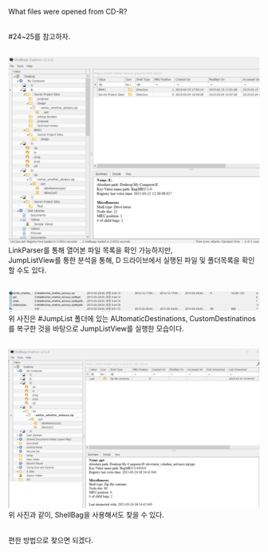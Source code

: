 What files were opened from CD-R?<br><br>

#24~25를 참고하자.<br><br>

![alt text](1.png)<br>
LinkParser를 통해 열어본 파일 목록을 확인 가능하지만,<br>
JumpListView를 통한 분석을 통해, D 드라이브에서 실행된 파일 및 폴더목록을 확인할 수도 있다.<br><br>

![alt text](2.png)<br>
위 사진은 #JumpList 폴더에 있는 AUtomaticDestinations, CustomDestinatinos를 복구한 것을 바탕으로 JumpListView를 실행한 모습이다.<br><br>

![alt text](image.png)<br>
위 사진과 같이, ShellBag을 사용해서도 찾을 수 있다.<br><br>

편한 방법으로 찾으면 되겠다.<br><br>
